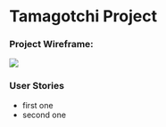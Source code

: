 # Tamagotchi Project

<h3>Project Wireframe:</h3>
<img src="./IMG_7812.jpg" />


<h3>User Stories</h3>
   
- first one
- second one
